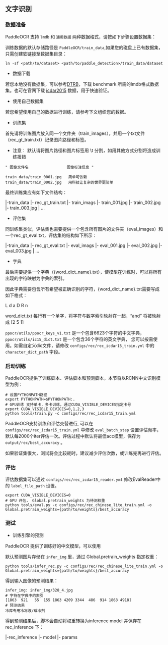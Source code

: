 ## 文字识别

### 数据准备


PaddleOCR 支持 `lmdb` 和 `通用数据` 两种数据格式，请按如下步骤设置数据集：

训练数据的默认存储路径是 `PaddleOCR/train_data`,如果您的磁盘上已有数据集，只需创建软链接至数据集目录：

```
ln -sf <path/to/dataset> <path/to/paddle_detection>/train_data/dataset
```


* 数据下载

若您本地没有数据集，可以参考[DTRB](https://github.com/clovaai/deep-text-recognition-benchmark#download-lmdb-dataset-for-traininig-and-evaluation-from-here)，下载 benchmark 所需的lmdb格式数据集。也可在官网下载 [icdar2015](http://rrc.cvc.uab.es/?ch=4&com=downloads) 数据，用于快速验证。

* 使用自己数据集

若您希望使用自己的数据进行训练，请参考下文组织您的数据。

- 训练集

首先请将训练图片放入同一个文件夹（train_images），并用一个txt文件（rec_gt_train.txt）记录图片路径和标签。

* 注意： 默认请将图片路径和图片标签用 \t 分割，如用其他方式分割将造成训练报错

```
" 图像文件名                 图像标注信息 "

train_data/train_0001.jpg   简单可依赖
train_data/train_0002.jpg   用科技让复杂的世界更简单
```

最终训练集应有如下文件结构：

|-train_data
    |- rec_gt_train.txt
    |- train_imags
        |- train_001.jpg
        |- train_002.jpg
        |- train_003.jpg
        | ...

- 评估集

同训练集类似，评估集也需要提供一个包含所有图片的文件夹（eval_images）和一个rec_gt_eval.txt，评估集的结构如下所示：

|-train_data
    |- rec_gt_eval.txt
    |- eval_imags
        |- eval_001.jpg
        |- eval_002.jpg
        |- eval_003.jpg
        | ...


- 字典

最后需要提供一个字典（{word_dict_name}.txt），使模型在训练时，可以将所有出现的字符映射为字典的索引。

因此字典需要包含所有希望被正确识别的字符，{word_dict_name}.txt需要写成如下格式：


L
d
a
D
R
n

word_dict.txt 每行有一个单字，将字符与数字索引映射在一起，“and” 将被映射成 [2 5 1]

`ppocr/utils/ppocr_keys_v1.txt` 是一个包含6623个字符的中文字典，
`ppocr/utils/ic15_dict.txt` 是一个包含36个字符的英文字典，
您可以按需使用。如需自定义dic文件，请修改 `configs/rec/rec_icdar15_train.yml` 中的 `character_dict_path` 字段。


### 启动训练

PaddleOCR提供了训练脚本、评估脚本和预测脚本，本节将以RCNN中文识别模型为例：

```
# 设置PYTHONPATH路径
export PYTHONPATH=$PYTHONPATH:.
# GPU训练 支持单卡，多卡训练，通过CUDA_VISIBLE_DEVICES指定卡号
export CUDA_VISIBLE_DEVICES=0,1,2,3
python tools/train.py -c configs/rec/rec_icdar15_train.yml
```

PaddleOCR支持训练和评估交替进行, 可以在 `configs/rec/rec_icdar15_train.yml` 中修改 `eval_batch_step` 设置评估频率，默认每2000个iter评估一次。评估过程中默认将最佳acc模型，保存为 `output/rec/best_accuracy` 。

如果验证集很大，测试将会比较耗时，建议减少评估次数，或训练完再进行评估。

### 评估

评估数据集可以通过 `configs/rec/rec_icdar15_reader.yml`  修改EvalReader中的 `label_file_path` 设置。

```
export CUDA_VISIBLE_DEVICES=0
# GPU 评估， Global.pretrain_weights 为待测权重
python tools/eval.py -c configs/rec/rec_chinese_lite_train.yml -o Global.pretrain_weights={path/to/weights}/best_accuracy
```

### 测试

* 训练引擎的预测

PaddleOCR 提供了训练好的中文模型，可以使用

默认预测图片存储在 `infer_img` 里，通过 Global.pretrain_weights 指定权重：

```
python tools/infer_rec.py -c configs/rec/rec_chinese_lite_train.yml -o Global.pretrain_weights={path/to/weights}/best_accuracy
```

得到输入图像的预测结果：

```
infer_img: infer_img/328_4.jpg
# 字符在字典中的索引
[1863  921   55  155 1863 4209 3344  486  914 1863 4918]
# 预测结果
冷库专用冷冻液/载冷剂
```

得到预测结果后，脚本会自动将权重转换为inference model 并保存在 rec_inference 下：

|-rec_inference
    |- model
    |- params



